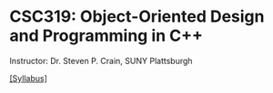 # CSC319: Object-Oriented Design and Programming in C++

Instructor: Dr. Steven P. Crain, SUNY Plattsburgh

[[Syllabus]](https://github.com/PlattsburghCSC319-2017-Fall/Course/blob/master/csc319_2017_40_syllabus_crain.pdf)
